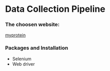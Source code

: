 # Data Collection Pipeline
### The choosen website:
<a href="https://www.myprotein.com/">myprotein</a>

### Packages and Installation
<ul>
<li>Selenium</li>
<li>Web driver</li>
</ul>




